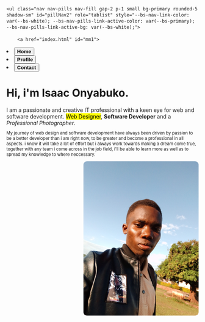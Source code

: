 <!DOCTYPE html>
<html>
<head>
	<title>home</title>
  <link rel="stylesheet" type="text/css" href="profile.css">
	<link href="https://cdn.jsdelivr.net/npm/bootstrap@5.3.0-alpha1/dist/css/bootstrap.min.css" rel="stylesheet" integrity="sha384-GLhlTQ8iRABdZLl6O3oVMWSktQOp6b7In1Zl3/Jr59b6EGGoI1aFkw7cmDA6j6gD" crossorigin="anonymous">
</head>
<body>
	
	<ul class="nav nav-pills nav-fill gap-2 p-1 small bg-primary rounded-5 shadow-sm" id="pillNav2" role="tablist" style="--bs-nav-link-color: var(--bs-white); --bs-nav-pills-link-active-color: var(--bs-primary); --bs-nav-pills-link-active-bg: var(--bs-white);">

		<a href="index.html" id="mm1">
  <li class="nav-item" role="presentation">
    <button class="nav-link active rounded-5" id="home-tab2" data-bs-toggle="tab" type="button" role="tab" aria-selected="true"><b>Home</b></button>
  </li>
  </a>

  <a href="profile.html" id="mm2">
  <li class="nav-item" role="presentation">
    <button class="nav-link rounded-5" id="profile-tab2" data-bs-toggle="tab" type="button" role="tab" aria-selected="false"><b>Profile</b></button>
  </li>
  </a>

  <a href="contact.html" id="mm3">
  <li class="nav-item" role="presentation">
    <button class="nav-link rounded-5" id="contact-tab2" data-bs-toggle="tab" type="button" role="tab" aria-selected="false"><b>Contact</b></button>
  </li>
    </a>
</ul>





<div id="whole">
<div id="sidebar">
<H1>Hi, i'm Isaac Onyabuko.	</H1>
I am a passionate and creative IT professional with a keen eye for web and software development.  <mark>Web Designer</mark>, <b>Software Developer</b> and a <i>Professional Photographer</i>.
<br>
<p style="font-size:0.8em;" >
My journey of web design and software development have always been driven by passion to be a better developer than i am right now, to be greater and become a professional in all aspects.
i know it will take a lot of effort but i always work towards making  a dream come true, together with any team i come across in the job field, i'll be able to learn more as well as to spread my knowledge to where neccessary.


</p>
</div>

<div id="right">
<img src="me.jpg" width="60%" height="59%" style="border-radius: 9px; float: right;">
</div>

</div>



</body>
</html>

